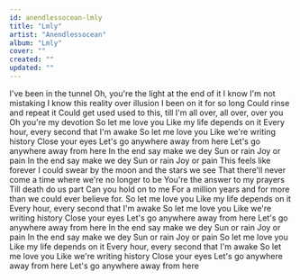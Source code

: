 ```yaml
---
id: anendlessocean-lmly
title: "Lmly"
artist: "Anendlessocean"
album: "Lmly"
cover: ""
created: ""
updated: ""
---
```


I've been in the tunnel
Oh, you're the light at the end of it
I know I'm not mistaking
I know this reality over illusion
I been on it for so long
Could rinse and repeat it
Could get used used to this, till I'm all over, all over, over you
Oh you're my devotion
So let me love you
Like my life depends on it
Every hour, every second that I'm awake
So let me love you
Like we're writing history
Close your eyes
Let's go anywhere away from here
Let's go anywhere away from here
In the end say make we dey
Sun or rain
Joy or pain
In the end say make we dey
Sun or rain
Joy or pain
This feels like forever
I could swear by the moon and the stars we see
That there'll never come a time where we're no longer to be
You're the answer to my prayers
Till death do us part
Can you hold on to me
For a million years and for more than we could ever believe for.
So let me love you
Like my life depends on it
Every hour, every second that I'm awake
So let me love you
Like we're writing history
Close your eyes
Let's go anywhere away from here
Let's go anywhere away from here
In the end say make we dey
Sun or rain
Joy or pain
In the end say make we dey
Sun or rain
Joy or pain
So let me love you
Like my life depends on it
Every hour, every second that I'm awake
So let me love you
Like we're writing history
Close your eyes
Let's go anywhere away from here
Let's go anywhere away from here